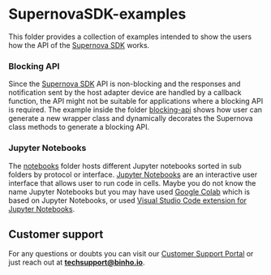 # SupernovaSDK-examples

This folder provides a collection of examples intended to show the users how the API of the [Supernova SDK](https://pypi.org/project/BinhoSupernova/) works.

### Blocking API

Since the [Supernova SDK](https://pypi.org/project/BinhoSupernova/) API is non-blocking and the responses and notification sent by the host adapter device are handled by a callback function, the API might not be suitable for applications where a blocking API is required. The example inside the folder [blocking-api](./blocking-api/) shows how user can generate a new wrapper class and dynamically decorates the Supernova class methods to generate a blocking API.

### Jupyter Notebooks

The [notebooks](./notebooks/) folder hosts different Jupyter notebooks sorted in sub folders by protocol or interface. [Jupyter Notebooks](https://jupyter.org/) are an interactive user interface that allows user to run code in cells. Maybe you do not know the name Jupyter Notebooks but you may have used [Google Colab](https://colab.google/) which is based on Jupyter Notebooks, or used [Visual Studio Code extension for Jupyter Notebooks](https://code.visualstudio.com/docs/datascience/jupyter-notebooks).

## Customer support

For any questions or doubts you can visit our [Customer Support Portal](https://support.binho.io/) or just reach out at **techsupport@binho.io**.